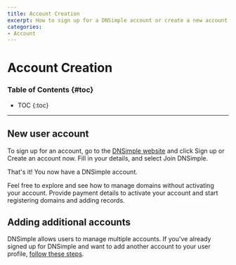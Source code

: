```yaml
---
title: Account Creation
excerpt: How to sign up for a DNSimple account or create a new account for an existing DNSimple user.
categories:
- Account
---
```


# Account Creation

### Table of Contents {#toc}

* TOC
{:toc}

---

## New user account

To sign up for an account, go to the [DNSimple website](https://dnsimple.com) and click <label>Sign up</label> or <label>Create an account now</label>. Fill in your details, and select <label>Join DNSimple</label>.

That's it! You now have a DNSimple account. 

Feel free to explore and see how to manage domains without activating your account.
Provide payment details to activate your account and start registering domains and adding records. 

## Adding additional accounts

DNSimple allows users to manage multiple accounts. If you've already signed up for DNSimple and want to add another account to your user profile, [follow these steps](/articles/account-multi/#creating).
